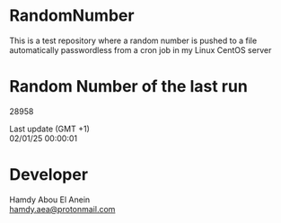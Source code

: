 # RandomNumber    
This is a test repository where a random number is pushed to a file automatically passwordless from a cron job in my Linux CentOS server    
# Random Number of the last run   
28958
      
Last update (GMT +1)    
02/01/25 00:00:01
# Developer    
Hamdy Abou El Anein   
hamdy.aea@protonmail.com
